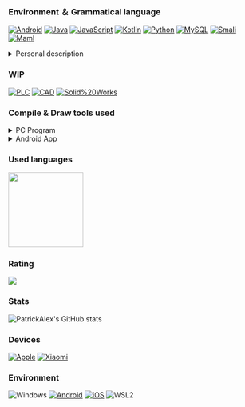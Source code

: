 
### Environment ＆ Grammatical language
[![Android](https://img.shields.io/badge/-android-3ddc84?style=flat&logo=Android&logoColor=white)](#)
[![Java](https://img.shields.io/badge/java-%23ed8b00.svg?style=flat&logo=openjdk&logoColor=white)](https://www.java.com/)
[![JavaScript](https://img.shields.io/badge/javascript-%23f0dc55.svg?style=flat&logo=javascript&logoColor=black)](https://www.javascript.com/)
[![Kotlin](https://img.shields.io/badge/kotlin-%237f52ff.svg?style=flat&logo=kotlin&logoColor=white)](https://kotlinlang.org/)
[![Python](https://img.shields.io/badge/python-3670a0?style=flat&logo=python&logoColor=ffdd54)](https://www.python.org/)
[![MySQL](https://img.shields.io/badge/mysql-%2300f.svg?style=flat&logo=mysql&logoColor=white)](https://www.mysql.com/)
[![Smali](https://img.shields.io/badge/smali-7f52ff?style=flat&logo=Small&logoColor=white)](#)
[![Maml](https://img.shields.io/badge/maml-ff8080?style=flat&logo=Small&logoColor=white)](#)

<details>
  <summary>Personal description</summary>
    Good at reverse compilation and development, translation and modification of Android software, redesign of application interface
</details>

### WIP
[![PLC](https://img.shields.io/badge/-PLC-ce93d8?style=flat&logo=PLC&logoColor=white)](#)
[![CAD](https://img.shields.io/badge/-CAD-ffb74d?style=flat&logo=CAD&logoColor=white)](#)
[![Solid%20Works](https://img.shields.io/badge/-Solid%20Works-ffca28?style=flat&logo=Solid%20Works&logoColor=white)](#)

### Compile & Draw tools used
<details>
  <summary>PC Program</summary>
  
[![Android Studio](https://img.shields.io/badge/Android%20Studio-072f41.svg?style=flat&logo=android-studio&logoColor=3ddb83)](https://developer.android.com/studio) [![IntelliJ IDEA](https://img.shields.io/badge/IntelliJ%20IDEA-000000.svg?style=flat&logo=intellij-idea&logoColor=white)](https://www.jetbrains.com/idea/) [![Visual Studio Code](https://img.shields.io/badge/Visual%20Studio%20Code-097dcd.svg?style=flat&logo=visual-studio-code&logoColor=white)](https://code.visualstudio.com/) [![GitHub Actions](https://img.shields.io/badge/Github%20Actions-%23161b22.svg?style=flat&logo=githubactions&logoColor=white)](https://github.com/features/actions) [![Figma](https://img.shields.io/badge/Figma-000000.svg?style=flat&logo=figma&logoColor=white)](https://www.figma.com/)

</details>

<details>
  <summary>Android App</summary>
    MT Manager,APK Editor,APK TOOL M,NP Manager,Photo Editor
</details>

### Used languages
 <a href="https://github.com/PatrickAlex2019">
    <img align="center"
         height="150em"
         src="https://github-readme-stats.vercel.app/api/top-langs?username=PatrickAlex2019&show_icons=true&include_all_commits=true&count_private=true&theme=apprentice&hide_border=true&bg_color=0D1117&layout=compact"
    />
 </a>

### Rating
  <a href="https://github.com/PatrickAlex2019">
    <img
      align="center"
      src="https://github-profile-trophy.vercel.app/?username=PatrickAlex2019&theme=onedark&no-frame=true&row=1&&margin-w=20&no-bg=true"/>
  </a>
</a>

### Stats
![PatrickAlex's GitHub stats](https://github-readme-stats.vercel.app/api?username=PatrickAlex2019&show_icons=true&theme=tokyonight)

### Devices
[![Apple](https://img.shields.io/badge/Apple%20iPhone%20-%23000000.svg?style=flat&logo=apple&logoColor=white)](https://www.apple.com/iphone/)
[![Xiaomi](https://img.shields.io/badge/Xiaomi%20-%23ff6e08.svg?style=flat&logo=xiaomi&logoColor=white)](https://www.mi.com/)

### Environment
![Windows](https://img.shields.io/badge/Windows%2011-00bbff?style=flat&logo=Windows&logoColor=ffffff)
[![Android](https://img.shields.io/badge/Android-3aab58?style=flat&logo=android&logoColor=white)](https://www.android.com/)
[![iOS](https://img.shields.io/badge/iOS-000000?style=flat&logo=ios&logoColor=white)](https://www.apple.com/ios/)
![WSL2](https://img.shields.io/badge/Ubuntu%2022%2e04-dd4814?style=flat&logo=ubuntu&logoColor=ffffff)
